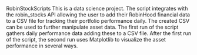 RobinStockScripts
This is a data science project.
The script integrates with the robin_stocks API allowing the user to add their RobinHood 
financial data to a CSV file for tracking their portfolio performance daily. 
The created CSV can be used to further manipulate asset data. 
The first run of the script gathers daily performance data adding these to a CSV file. 
After the first run of the script, the second run uses Matplotlib to visualize the asset performance in several ways.
